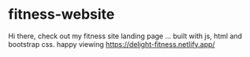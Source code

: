# fitness-website
Hi there, check out my fitness site landing page ...
built with js, html and bootstrap css.
happy viewing https://delight-fitness.netlify.app/
